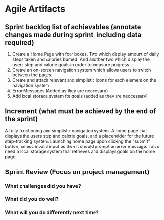 # Agile Artifacts
## Sprint backlog list of achievables (annotate changes made during sprint, including data required)
1. Create a Home Page with four boxes. Two which display amount of daily steps taken and calories burned. And another two which display the users step and calorie goals in order to measure progress
2. Create an on-screen navigation system which allows users to switch between the pages.
3. Create and attach relevant and simplistic icons for each element on the navigation system
4. ~~Error Messages (Added as they are neccesary)~~
5. Add local storage system for goals (added as they are neccessary)
## Increment (what must be achieved by the end of the sprint)
A fully functioning and simplistic navigation system. 
A home page that displays the users step and calorie goals, and a placeholder for the future step-tracking system.
Launching home page upon clicking the "submit" button, unless invalid input as then it should prompt an error message.
I also need a local storage system that retrieves and displays goals on the home page.

## Sprint Review (Focus on project management)
### What challenges did you have?

### What did you do well?

### What will you do differently next time?
